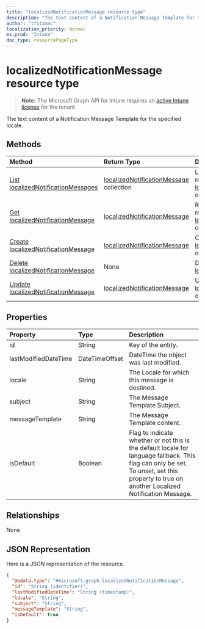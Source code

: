 ```yaml
---
title: "localizedNotificationMessage resource type"
description: "The text content of a Notification Message Template for the specified locale."
author: "tfitzmac"
localization_priority: Normal
ms.prod: "Intune"
doc_type: resourcePageType
---
```


# localizedNotificationMessage resource type

> **Note:** The Microsoft Graph API for Intune requires an [active Intune license](https://go.microsoft.com/fwlink/?linkid=839381) for the tenant.

The text content of a Notification Message Template for the specified locale.

## Methods
|Method|Return Type|Description|
|:---|:---|:---|
|[List localizedNotificationMessages](../api/intune-notification-localizednotificationmessage-list.md)|[localizedNotificationMessage](../resources/intune-notification-localizednotificationmessage.md) collection|List properties and relationships of the [localizedNotificationMessage](../resources/intune-notification-localizednotificationmessage.md) objects.|
|[Get localizedNotificationMessage](../api/intune-notification-localizednotificationmessage-get.md)|[localizedNotificationMessage](../resources/intune-notification-localizednotificationmessage.md)|Read properties and relationships of the [localizedNotificationMessage](../resources/intune-notification-localizednotificationmessage.md) object.|
|[Create localizedNotificationMessage](../api/intune-notification-localizednotificationmessage-create.md)|[localizedNotificationMessage](../resources/intune-notification-localizednotificationmessage.md)|Create a new [localizedNotificationMessage](../resources/intune-notification-localizednotificationmessage.md) object.|
|[Delete localizedNotificationMessage](../api/intune-notification-localizednotificationmessage-delete.md)|None|Deletes a [localizedNotificationMessage](../resources/intune-notification-localizednotificationmessage.md).|
|[Update localizedNotificationMessage](../api/intune-notification-localizednotificationmessage-update.md)|[localizedNotificationMessage](../resources/intune-notification-localizednotificationmessage.md)|Update the properties of a [localizedNotificationMessage](../resources/intune-notification-localizednotificationmessage.md) object.|

## Properties
|Property|Type|Description|
|:---|:---|:---|
|id|String|Key of the entity.|
|lastModifiedDateTime|DateTimeOffset|DateTime the object was last modified.|
|locale|String|The Locale for which this message is destined.|
|subject|String|The Message Template Subject.|
|messageTemplate|String|The Message Template content.|
|isDefault|Boolean|Flag to indicate whether or not this is the default locale for language fallback. This flag can only be set. To unset, set this property to true on another Localized Notification Message.|

## Relationships
None

## JSON Representation
Here is a JSON representation of the resource.
<!-- {
  "blockType": "resource",
  "keyProperty": "id",
  "@odata.type": "microsoft.graph.localizedNotificationMessage"
}
-->
``` json
{
  "@odata.type": "#microsoft.graph.localizedNotificationMessage",
  "id": "String (identifier)",
  "lastModifiedDateTime": "String (timestamp)",
  "locale": "String",
  "subject": "String",
  "messageTemplate": "String",
  "isDefault": true
}
```



